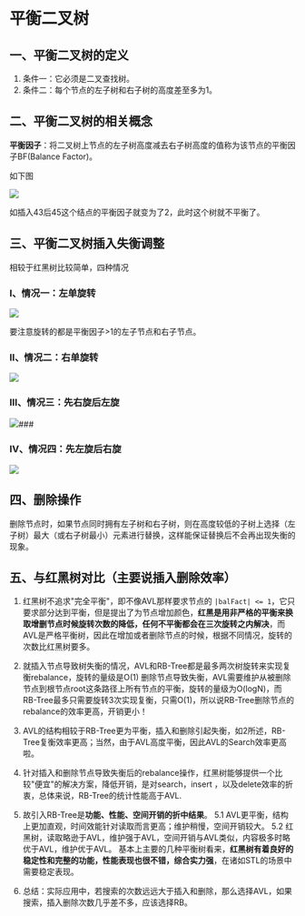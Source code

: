 # 平衡二叉树

## 一、平衡二叉树的定义

1. 条件一：它必须是二叉查找树。
2. 条件二：每个节点的左子树和右子树的高度差至多为1。

## 二、平衡二叉树的相关概念

**平衡因子**：将二叉树上节点的左子树高度减去右子树高度的值称为该节点的平衡因子BF(Balance Factor)。

如下图

![](E:\Typora\MyNote\resources\数据结构\平衡因子概念.png)

如插入43后45这个结点的平衡因子就变为了2，此时这个树就不平衡了。

## 三、平衡二叉树插入失衡调整

相较于红黑树比较简单，四种情况

### Ⅰ、情况一：左单旋转

![](E:\Typora\MyNote\resources\数据结构\左单旋转.png)

要注意旋转的都是平衡因子>1的左子节点和右子节点。

### Ⅱ、情况二：右单旋转

![](E:\Typora\MyNote\resources\数据结构\右单旋转.png)

### Ⅲ、情况三：先右旋后左旋

![](E:\Typora\MyNote\resources\数据结构\先右旋后左旋.png)### 



### Ⅳ、情况四：先左旋后右旋

![](E:\Typora\MyNote\resources\数据结构\先左旋后右旋.png)

## 四、删除操作

删除节点时，如果节点同时拥有左子树和右子树，则在高度较低的子树上选择（左子树）最大（或右子树最小）元素进行替换，这样能保证替换后不会再出现失衡的现象。

## 五、与红黑树对比（主要说插入删除效率）

1. 红黑树不追求"完全平衡"，即不像AVL那样要求节点的 `|balFact| <= 1`，它只要求部分达到平衡，但是提出了为节点增加颜色，**红黑是用非严格的平衡来换取增删节点时候旋转次数的降低，任何不平衡都会在三次旋转之内解决**，而AVL是严格平衡树，因此在增加或者删除节点的时候，根据不同情况，旋转的次数比红黑树要多。
2. 就插入节点导致树失衡的情况，AVL和RB-Tree都是最多两次树旋转来实现复衡rebalance，旋转的量级是O(1)
    删除节点导致失衡，AVL需要维护从被删除节点到根节点root这条路径上所有节点的平衡，旋转的量级为O(logN)，而RB-Tree最多只需要旋转3次实现复衡，只需O(1)，所以说RB-Tree删除节点的rebalance的效率更高，开销更小！
3. AVL的结构相较于RB-Tree更为平衡，插入和删除引起失衡，如2所述，RB-Tree复衡效率更高；当然，由于AVL高度平衡，因此AVL的Search效率更高啦。
4. 针对插入和删除节点导致失衡后的rebalance操作，红黑树能够提供一个比较"便宜"的解决方案，降低开销，是对search，insert ，以及delete效率的折衷，总体来说，RB-Tree的统计性能高于AVL.
5. 故引入RB-Tree是**功能、性能、空间开销的折中结果**。
    5.1 AVL更平衡，结构上更加直观，时间效能针对读取而言更高；维护稍慢，空间开销较大。
    5.2 红黑树，读取略逊于AVL，维护强于AVL，空间开销与AVL类似，内容极多时略优于AVL，维护优于AVL。
    基本上主要的几种平衡树看来，**红黑树有着良好的稳定性和完整的功能，性能表现也很不错，综合实力强**，在诸如STL的场景中需要稳定表现。

6. 总结：实际应用中，若搜索的次数远远大于插入和删除，那么选择AVL，如果搜索，插入删除次数几乎差不多，应该选择RB。

